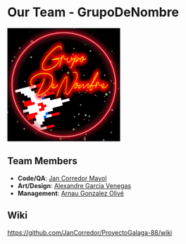 # Our Team - GrupoDeNombre
![Logo](https://github.com/JanCorredor/ProyectoGalaga-88/blob/main/resources/Wiki/Sprites/GrupoDeNombre.png)
## Team Members
* **Code/QA**: [Jan Corredor Mayol](https://github.com/JanCorredor)<br>
* **Art/Design**: [Alexandre Garcia Venegas](https://github.com/Algave2005)<br>
* **Management**: [Arnau Gonzalez Olivé](https://github.com/Algave2005)

## Wiki
https://github.com/JanCorredor/ProyectoGalaga-88/wiki
